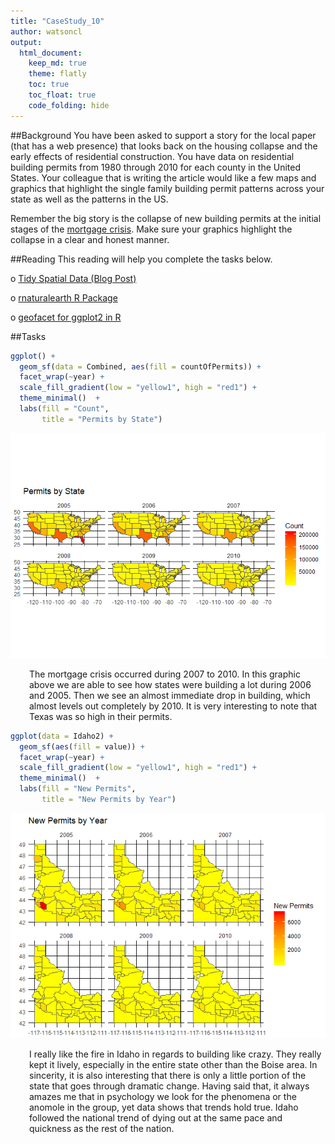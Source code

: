 ```yaml
---
title: "CaseStudy_10"
author: watsoncl 
output: 
  html_document:
    keep_md: true
    theme: flatly
    toc: true
    toc_float: true
    code_folding: hide
---
```




##Background
You have been asked to support a story for the local paper (that has a web presence) that looks back on the housing collapse and the early effects of residential construction. You have data on residential building permits from 1980 through 2010 for each county in the United States. Your colleague that is writing the article would like a few maps and graphics that highlight the single family building permit patterns across your state as well as the patterns in the US.

Remember the big story is the collapse of new building permits at the initial stages of the [mortgage crisis](https://en.wikipedia.org/wiki/Subprime_mortgage_crisis). Make sure your graphics highlight the collapse in a clear and honest manner.

##Reading
This reading will help you complete the tasks below.

o [Tidy Spatial Data (Blog Post)](https://en.wikipedia.org/wiki/Subprime_mortgage_crisis)

o [rnaturalearth R Package](https://github.com/ropenscilabs/rnaturalearth)

o [geofacet for ggplot2 in R](https://hafen.github.io/geofacet/)

##Tasks




```r
ggplot() + 
  geom_sf(data = Combined, aes(fill = countOfPermits)) +
  facet_wrap(~year) +
  scale_fill_gradient(low = "yellow1", high = "red1") +
  theme_minimal()  +
  labs(fill = "Count",
       title = "Permits by State")
```

![](CaseStudy_10_files/figure-html/unnamed-chunk-3-1.png)<!-- -->

<div style="padding-left:30px;">

The mortgage crisis occurred during 2007 to 2010. In this graphic above we are able to see how states were building a lot during 2006 and 2005. Then we see an almost immediate drop in building, which almost levels out completely by 2010. It is very interesting to note that Texas was so high in their permits.  

</div>


```r
ggplot(data = Idaho2) +
  geom_sf(aes(fill = value)) +
  facet_wrap(~year) +
  scale_fill_gradient(low = "yellow1", high = "red1") +
  theme_minimal()  +
  labs(fill = "New Permits",
       title = "New Permits by Year")
```

![](CaseStudy_10_files/figure-html/unnamed-chunk-4-1.png)<!-- -->

<div style="padding-left:30px;">

I really like the fire in Idaho in regards to building like crazy. They really kept it lively, especially in the entire state other than the Boise area. In sincerity, it is also interesting that there is only a little portion of the state that goes through dramatic change. Having said that, it always amazes me that in psychology we look for the phenomena or the anomole in the group, yet data shows that trends hold true. Idaho followed the national trend of dying out at the same pace and quickness as the rest of the nation. 

</div>










